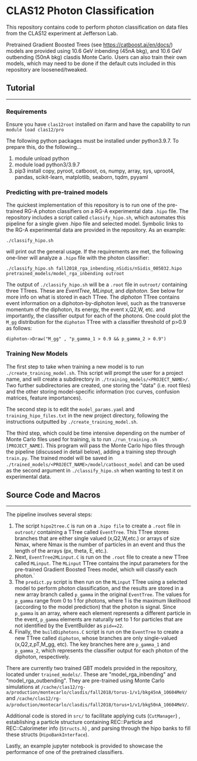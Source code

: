 # CLAS12 Photon Classification
This repository contains code to perform photon classification on data files from the CLAS12 experiment at Jefferson Lab.

Pretrained Gradient Boosted Trees (see https://catboost.ai/en/docs/) models are provided using 10.6 GeV inbending (45nA bkg), and 10.6 GeV outbending (50nA bkg) clasdis Monte Carlo. Users can also train their own models, which may need to be done if the default cuts included in this repository are loosened/tweaked. 

## Tutorial
---

### Requirements

Ensure you have `clas12root` installed on ifarm and have the capability to run `module load clas12/pro`

The following python packages must be installed under python3.9.7. To prepare this, do the following...

  1. module unload python
  2. module load python3/3.9.7
  3. pip3 install copy, pyroot, catboost, os, numpy, array, sys, uproot4, pandas, scikit-learn, matplotlib, seaborn, tqdm, pyyaml
  
### Predicting with pre-trained models

The quickest implementation of this repository is to run one of the pre-trained RG-A photon classifiers on a RG-A experimental data `.hipo` file. The repository includes a script called `classify_hipo.sh`, which automates this pipeline for a single given .hipo file and selected model. Symbolic links to the RG-A experimental data are provided in the repository. As an example:

```
./classify_hipo.sh
```

will print out the general usage. If the requirements are met, the following one-liner will analyze a `.hipo` file with the photon classifier:

```
./classify_hipo.sh fall2018_rga_inbending_nSidis/nSidis_005032.hipo pretrained_models/model_rga_inbending outroot
```

The output of `./classify_hipo.sh` will be a `.root` file in `outroot/` containing three TTrees. These are *EventTree*, *MLinput*, and *diphoton*. See below for more info on what is stored in each TTree. The *diphoton* TTree contains event information on a diphoton-by-diphoton level, such as the transverse momentum of the diphoton, its energy, the event x,Q2,W, etc. and importantly, the classifier output for each of the photons. One could plot the `M_gg` distribution for the `diphoton` TTree with a classifier threshold of p>0.9 as follows:

  ```
  diphoton->Draw("M_gg" , "p_gamma_1 > 0.9 && p_gamma_2 > 0.9") 
  ```

### Training New Models

The first step to take when training a new model is to run `./create_training_model.sh`. This script will prompt the user for a project name, and will create a subdirectory in `./training_models/<PROJECT_NAME>/`. Two further subdirectories are created, one storing the "data" (i.e. root files) and the other storing model-specific information (roc curves, confusion matrices, feature importances). 

The second step is to edit the `model_params.yaml` and `training_hipo_files.txt` in the new project directory, following the instructions outputted by `./create_training_model.sh`. 

The third step, which could be time intensive depending on the number of Monte Carlo files used for training, is to run `./run_training.sh [PROJECT_NAME]`. This program will pass the Monte Carlo hipo files through the pipeline (discussed in detail below), adding a training step through `train.py`. The trained model will be saved in `./trained_models/<PROJECT_NAME>/model/catboost_model` and can be used as the second argument in `./classify_hipo.sh` when wanting to test it on experimental data. 

## Source Code and Macros
---

The pipeline involves several steps:

1. The script `hipo2tree.C` is run on a `.hipo file` to create a `.root` file in `outroot/` containing a TTree called `EventTree`. This TTree stores branches that are either single valued (x,Q2,W,etc.) or arrays of size Nmax, where Nmax is the number of particles in an event and thus the length of the arrays (px, theta, E, etc.). 
2. Next, `EventTree2MLinput.C` is run on the `.root` file to create a new TTree called `MLinput`. The `MLinput` TTree contains the input parameters for the pre-trained Gradient Boosted Trees model, which will classify each photon.`
3. The `predict.py` script is then run on the `MLinput` TTree using a selected model to perform photon classification, and the results are stored in a new array branch called `p_gamma` in the original `EventTree`. The values for `p_gamma` range from 0 to 1 for photons, where 1 is the maximum likelihood (according to the model prediction) that the photon is signal. Since `p_gamma` is an array, where each element represents a different particle in the event, `p_gamma` elements are naturally set to 1 for particles that are not identified by the EventBuilder as `pid==22`.
4. Finally, the `buildDiphotons.C` script is run on the `EventTree` to create a new TTree called `diphoton`, whose branches are only single-valued (x,Q2,z,pT,M_gg, etc). The key branches here are `p_gamma_1` and `p_gamma_2`, which represents the classifier output for each photon of the diphoton, respectively.

There are currently two trained GBT models provided in the repository, located under `trained_models/`. These are "model_rga_inbending" and "model_rga_outbending". They are pre-trained using Monte Carlo simulations at `/cache/clas12/rg-a/production/montecarlo/clasdis/fall2018/torus-1/v1/bkg45nA_10604MeV/` and `/cache/clas12/rg-a/production/montecarlo/clasdis/fall2018/torus+1/v1/bkg50nA_10604MeV/`. 

Additional code is stored in `src/` to facilitate applying cuts (`CutManager`) , establishing a particle structure containing REC::Particle and REC::Calorimeter info (`Structs.h`) , and parsing through the hipo banks to fill these structs (`HipoBankInterface`).

Lastly, an example jupyter notebook is provided to showcase the performance of one of the pretrained classifiers.




